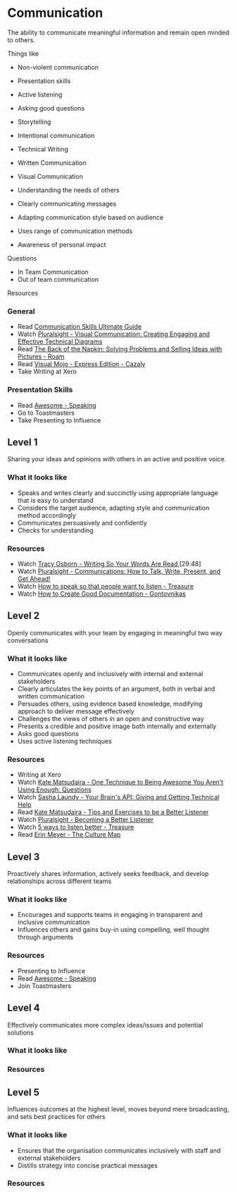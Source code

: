 # Communication

The ability to communicate meaningful information and remain open minded to others. 

Things like
- Non-violent communication
- Presentation skills
- Active listening
- Asking good questions
- Storytelling
- Intentional communication
- Technical Writing
- Written Communication
- Visual Communication

- Understanding the needs of others
- Clearly communicating messages
- Adapting communication style based on audience
- Uses range of communication methods
- Awareness of personal impact

Questions
<!-- Does influencing go here as well as leadership /!-->

- In Team Communication
- Out of team communication

Resources

### General
- Read [Communication Skills Ultimate Guide](https://www.makingbusinessmatter.co.uk/communication-skills-ultimate-guide/)
- Watch [Pluralsight - Visual Communication: Creating Engaging and Effective Technical Diagrams](https://app.pluralsight.com/library/courses/visual-communication-technical-diagrams/table-of-contents)
- Read [The Back of the Napkin: Solving Problems and Selling Ideas with Pictures - Roam](https://www.amazon.com/Back-Napkin-Expanded-Problems-Pictures/dp/1591842697)
- Read [Visual Mojo - Express Edition - Cazaly](https://www.amazon.com/Visual-Mojo-Express-Lynne-Cazaly/dp/0987462911)
- Take Writing at Xero

### Presentation Skills

- Read [Awesome - Speaking](https://github.com/matteofigus/awesome-speaking)
- Go to Toastmasters
- Take Presenting to Influence

## Level 1

Sharing your ideas and opinions with others in an active and positive voice. 

### What it looks like

- Speaks and writes clearly and succinctly using appropriate language that is easy to understand 
- Considers the target audience, adapting style and communication method accordingly
- Communicates persuasively and confidently
- Checks for understanding

### Resources
- Watch [Tracy Osborn - Writing So Your Words Are Read ](https://www.youtube.com/watch?v=8LiV759Bje0) [29:48]
- Watch [Pluralsight - Communications: How to Talk, Write, Present, and Get Ahead!](https://app.pluralsight.com/library/courses/communication-skills)
- Watch [How to speak so that people want to listen - Treasure](https://www.ted.com/talks/julian_treasure_how_to_speak_so_that_people_want_to_listen)
- Watch [How to Create Good Documentation - Gontovnikas](https://www.youtube.com/watch?v=lw9R2qMCdqk)

## Level 2

Openly communicates with your team by engaging in meaningful two way conversations

### What it looks like

- Communicates openly and inclusively with internal and external stakeholders
- Clearly articulates the key points of an argument, both in verbal and written communication
- Persuades others, using evidence based knowledge, modifying approach to deliver message effectively
- Challenges the views of others in an open and constructive way
- Presents a credible and positive image both internally and externally
- Asks good questions
- Uses active listening techniques

### Resources
- Writing at Xero
- Watch [Kate Matsudaira - One Technique to Being Awesome You Aren’t Using Enough: Questions](http://katemats.com/one-technique-to-being-awesome-you-arent-using-enough-questions/) 
- Watch [Sasha Laundy - Your Brain's API: Giving and Getting Technical Help](https://www.youtube.com/watch?v=hY14Er6JX2s)
- Read [Kate Matsudaira - Tips and Exercises to be a Better Listener](http://katemats.com/tips-exercises-better-listener/)
- Watch [Pluralsight - Becoming a Better Listener](https://app.pluralsight.com/library/courses/becoming-better-listener)
- Watch [5 ways to listen better - Treasure](https://www.ted.com/talks/julian_treasure_5_ways_to_listen_better)
- Read [Erin Meyer - The Culture Map](https://www.erinmeyer.com/book/)

## Level 3

Proactively shares information, actively seeks feedback, and develop relationships across different teams

### What it looks like

- Encourages and supports teams in engaging in transparent and inclusive communication
- Influences others and gains buy-in using compelling, well thought through arguments

### Resources
- Presenting to Influence
- Read [Awesome - Speaking](https://github.com/matteofigus/awesome-speaking)
- Join Toastmasters

## Level 4

Effectively communicates more complex ideas/issues and potential solutions

### What it looks like


### Resources

## Level 5

Influences outcomes at the highest level, moves beyond mere broadcasting, and sets best practices for others

### What it looks like

- Ensures that the organisation communicates inclusively with staff and external stakeholders
- Distills strategy into concise practical messages

### Resources